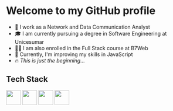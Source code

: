 # Welcome to my GitHub profile

- 💼 I work as a Network and Data Communication Analyst
- 🎓 I am currently pursuing a degree in Software Engineering at Unicesumar
- 👨‍💻 I am also enrolled in the Full Stack course at B7Web
- 🚀 Currently, I'm improving my skills in JavaScript
- 🔥 *This is just the beginning...*

## Tech Stack

<img src="https://cdn.jsdelivr.net/gh/devicons/devicon/icons/git/git-original.svg" width="40" height="40"/> <img src="https://cdn.jsdelivr.net/gh/devicons/devicon/icons/html5/html5-original.svg" width="40" height="40"/> <img src="https://cdn.jsdelivr.net/gh/devicons/devicon/icons/css3/css3-original.svg" width="40" height="40"/> <img src="https://cdn.jsdelivr.net/gh/devicons/devicon/icons/javascript/javascript-original.svg" width="40" height="40"/>
